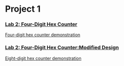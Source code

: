 # Project 1

### [Lab 2: Four-Digit Hex Counter](https://github.com/kevinwlu/dsd/tree/master/Nexys-A7/Lab-2#lab-2-four-digit-hex-counter)
[Four-digit hex counter demonstration](https://www.youtube.com/watch?v=hP81PwiAQ0g)


### [Lab 2: Four-Digit Hex Counter:Modified Design](https://github.com/kevinwlu/dsd/tree/master/Nexys-A7/Lab-2/Modifications)
[Eight-digit hex counter demonstration](https://youtu.be/h5yqodppEMM)
